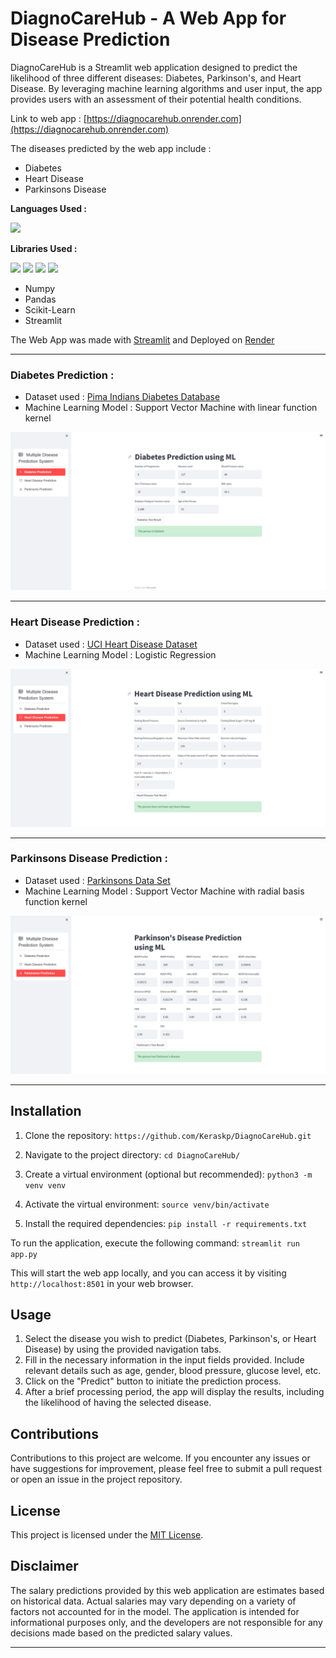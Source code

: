 # DiagnoCareHub - A Web App for Disease Prediction
DiagnoCareHub is a Streamlit web application designed to predict the likelihood of three different diseases: Diabetes, Parkinson's, and Heart Disease. By leveraging machine learning algorithms and user input, the app provides users with an assessment of their potential health conditions.

Link to web app  : [https://diagnocarehub.onrender.com](https://diagnocarehub.onrender.com)

The diseases predicted by the web app include :
- Diabetes
- Heart Disease
- Parkinsons Disease

**Languages Used :**
<p> <img height=50 src="https://upload.wikimedia.org/wikipedia/commons/thumb/c/c3/Python-logo-notext.svg/1024px-Python-logo-notext.svg.png"></p>

**Libraries Used :** 
<p>
<img height=50 src="https://user-images.githubusercontent.com/67586773/105040771-43887300-5a88-11eb-9f01-bee100b9ef22.png">
<img height=50 src="https://upload.wikimedia.org/wikipedia/commons/thumb/2/22/Pandas_mark.svg/1200px-Pandas_mark.svg.png">
<img height=40 src="https://upload.wikimedia.org/wikipedia/commons/0/05/Scikit_learn_logo_small.svg">
<img height=30 src="https://streamlit.io/images/brand/streamlit-mark-color.svg"></p>

- Numpy 
- Pandas
- Scikit-Learn 
- Streamlit


The Web App was made with [Streamlit](https://streamlit.io/) and Deployed on [Render](https://www.render.com/)

---

### Diabetes Prediction :
- Dataset used : [Pima Indians Diabetes Database](https://www.kaggle.com/datasets/uciml/pima-indians-diabetes-database)
- Machine Learning Model : Support Vector Machine with linear function kernel

![](./images/diabetes.png)

---

### Heart Disease Prediction :
- Dataset used : [UCI Heart Disease Dataset](https://www.kaggle.com/datasets/redwankarimsony/heart-disease-data)
- Machine Learning Model : Logistic Regression

![](./images/heart.png)

---

### Parkinsons Disease Prediction :
- Dataset used : [Parkinsons Data Set](https://www.kaggle.com/datasets/nidaguler/parkinsons-data-set)
- Machine Learning Model : Support Vector Machine with radial basis function kernel

![](./images/parkinson.png)

---

## Installation

1. Clone the repository:
`https://github.com/Keraskp/DiagnoCareHub.git`

2. Navigate to the project directory:
`cd DiagnoCareHub/`

3. Create a virtual environment (optional but recommended):
`python3 -m venv venv`

4. Activate the virtual environment:
`source venv/bin/activate`

5. Install the required dependencies:
`pip install -r requirements.txt`

To run the application, execute the following command:
`streamlit run app.py`


This will start the web app locally, and you can access it by visiting `http://localhost:8501` in your web browser.

## Usage

1. Select the disease you wish to predict (Diabetes, Parkinson's, or Heart Disease) by using the provided navigation tabs.
2. Fill in the necessary information in the input fields provided. Include relevant details such as age, gender, blood pressure, glucose level, etc.
3. Click on the "Predict" button to initiate the prediction process.
4. After a brief processing period, the app will display the results, including the likelihood of having the selected disease.

## Contributions

Contributions to this project are welcome. If you encounter any issues or have suggestions for improvement, please feel free to submit a pull request or open an issue in the project repository.

## License

This project is licensed under the [MIT License](LICENSE).

## Disclaimer

The salary predictions provided by this web application are estimates based on historical data. Actual salaries may vary depending on a variety of factors not accounted for in the model. The application is intended for informational purposes only, and the developers are not responsible for any decisions made based on the predicted salary values.

---
